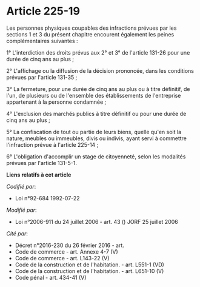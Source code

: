 # Article 225-19

Les personnes physiques coupables des infractions prévues par les sections 1 et 3 du présent chapitre encourent également les
peines complémentaires suivantes :

1° L'interdiction des droits prévus aux 2° et 3° de l'article 131-26 pour une durée de cinq ans au plus ;

2° L'affichage ou la diffusion de la décision prononcée, dans les conditions prévues par l'article 131-35 ;

3° La fermeture, pour une durée de cinq ans au plus ou à titre définitif, de l'un, de plusieurs ou de l'ensemble des
établissements de l'entreprise appartenant à la personne condamnée ;

4° L'exclusion des marchés publics à titre définitif ou pour une durée de cinq ans au plus ;

5° La confiscation de tout ou partie de leurs biens, quelle qu'en soit la nature, meubles ou immeubles, divis ou indivis,
ayant servi à commettre l'infraction prévue à l'article 225-14 ;

6° L'obligation d'accomplir un stage de citoyenneté, selon les modalités prévues par l'article 131-5-1.

**Liens relatifs à cet article**

_Codifié par_:

  - Loi n°92-684 1992-07-22

_Modifié par_:

  - Loi n°2006-911 du 24 juillet 2006 - art. 43 () JORF 25 juillet 2006

_Cité par_:

  - Décret n°2016-230 du 26 février 2016 - art.
  - Code de commerce - art. Annexe 4-7 (V)
  - Code de commerce - art. L143-22 (V)
  - Code de la construction et de l'habitation. - art. L551-1 (VD)
  - Code de la construction et de l'habitation. - art. L651-10 (V)
  - Code pénal - art. 434-41 (V)
